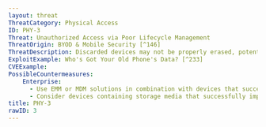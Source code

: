 ```yaml
---
layout: threat
ThreatCategory: Physical Access
ID: PHY-3
Threat: Unauthorized Access via Poor Lifecycle Management
ThreatOrigin: BYOD & Mobile Security [^146]
ThreatDescription: Discarded devices may not be properly erased, potentially exposing the data to anyone that has access to the device after disposal.
ExploitExample: Who's Got Your Old Phone's Data? [^233]
CVEExample:
PossibleCountermeasures:
    Enterprise:
      - Use EMM or MDM solutions in combination with devices that successfully enforce data encryption and device lock policies (unlock code set, unlock code strength requirements, auto-locking enabled, and auto-wipe enabled) such that the recovery of data from an improperly retired device becomes highly improbable.
      - Consider devices containing storage media that successfully implement secure-erase functions such that initiating a device wipe or factory reset is sufficient to render the recovery of any wiped data infeasible.
title: PHY-3
rawID: 3
---
```

